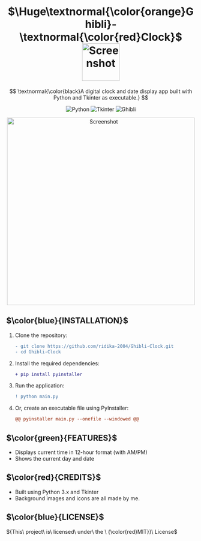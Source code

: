 <h1 align="center">
  $\Huge\textnormal{\color{orange}Ghibli}-\textnormal{\color{red}Clock}$
  <img src="https://github.com/user-attachments/assets/3231f155-4be5-4d20-b3c7-1b5be898f6d5" alt="Screenshot" width="100" style="vertical-align: middle;">
</h1>



$$
\textnormal{\color{black}A digital clock and date display app built with Python and Tkinter as executable.}
$$

<p align="center">
  <img src="https://img.shields.io/badge/Python-3-blue?logo=python&logoColor=white" alt="Python">
  <img src="https://img.shields.io/badge/Tkinter-GUI-orange?logo=python&logoColor=white" alt="Tkinter">
  <img src="https://img.shields.io/badge/Anime-Ghibli-green?logo=anime&logoColor=white" alt="Ghibli">
</p>


<p align="center">
  <img src="https://github.com/user-attachments/assets/6521037e-5feb-46da-88c7-387e5a40d796" alt="Screenshot" width=500>
</p>



## $\color{blue}{INSTALLATION}$

1. Clone the repository:
   
   ```diff
   - git clone https://github.com/ridika-2004/Ghibli-Clock.git
   - cd Ghibli-Clock
   ```

2. Install the required dependencies:
   ```diff
   + pip install pyinstaller
   ```

3. Run the application:
   ```diff
   ! python main.py
   ```
   
4. Or, create an executable file using PyInstaller:
   ```diff
   @@ pyinstaller main.py --onefile --windowed @@
   ```

## $\color{green}{FEATURES}$
  - Displays current time in 12-hour format (with AM/PM)
  - Shows the current day and date


## $\color{red}{CREDITS}$
  - Built using Python 3.x and Tkinter
  - Background images and icons are all made by me.


## $\color{blue}{LICENSE}$
  ${This\ project\ is\ licensed\ under\ the \ {\color{red}MIT}}\ License$

